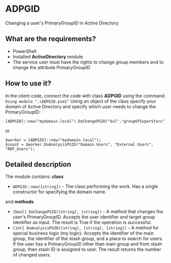﻿# ADPGID
Changing a user's PrimaryGroupID in Active Directory

## What are the requirements?
- PowerShell
- Installed **ActiveDirectory** module
- The service user must have the rights to change group members and to change the attribute PrimaryGroupID

## How to use it?
In the client code, connect the code with class **ADPGID** using the command:
`Using module ".\ADPGID.psm1"`
Using an object of the class specify your domain of Active Directory and specify which user needs to change the PrimaryGroupID:
```
[ADPGID]::new("mydomain.local").DoChangePGID("kul","groupOfSuperStars")
```
or
```
$worker = [ADPGID]::new("mydomain.local");
$count = $worker.DoAnalysisPGID("Domain Users", "External Users", "RDP_Users");
```

## Detailed description
The module contains: 
**class**
- `ADPGID::new([string])` - The class performing the work. Has a single constructor for specifying the domain name.

and **methods**
- `[bool] DoChangePGID([string], [string])` - A method that changes the user's PrimaryGroupID. Accepts the user identifier and target group identifier as input. The result is True if the operation is successful.
- `[int] DoAnalysisPGID([string], [string], [string])` - A method for special business logic (my logic). Accepts the identifier of the main group, the identifier of the stash group, and a place to search for users. If the user has a PrimaryGroupID other than main group and from stash group, then stash ID is assigned to user. The result returns the number of changed users.